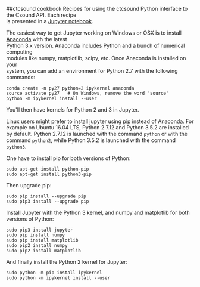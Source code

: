 ##ctcsound cookbook
Recipes for using the ctcsound Python interface to the Csound API. Each recipe  
is presented in a [Jupyter notebook](http://jupyter.org/).

The easiest way to get Jupyter working on Windows or OSX is to install
[Anaconda](https://www.continuum.io/downloads) with the latest  
Python 3.x version. Anaconda includes Python and a bunch of numerical computing  
modules like numpy, matplotlib, scipy, etc. Once Anaconda is installed on your  
system, you can add an environment for Python 2.7 with the following commands:

```
conda create -n py27 python=2 ipykernel anaconda  
source activate py27   # On Windows, remove the word 'source'  
python -m ipykernel install --user
```

You'll then have kernels for Python 2 and 3 in Jupyter.  

Linux users might prefer to install jupyter using pip instead of Anaconda.
For example on Ubuntu 16.04 LTS, Python 2.7.12 and Python 3.5.2 are installed
by default. Python 2.7.12 is launched with the command ```python``` or with
the command ```python2```, while Python 3.5.2 is launched with the command
```python3```.  

One have to install pip for both versions of Python:

```
sudo apt-get install python-pip
sudo apt-get install python3-pip
```

Then upgrade pip:

```
sudo pip install --upgrade pip
sudo pip3 install --upgrade pip
```

Install Jupyter with the Python 3 kernel, and numpy and matplotlib for
both versions of Python:

```
sudo pip3 install jupyter
sudo pip install numpy
sudo pip install matplotlib
sudo pip2 install numpy
sudo pip2 install matplotlib
```

And finally install the Python 2 kernel for Jupyter:

```
sudo python -m pip install ipykernel
sudo python -m ipykernel install --user
```
